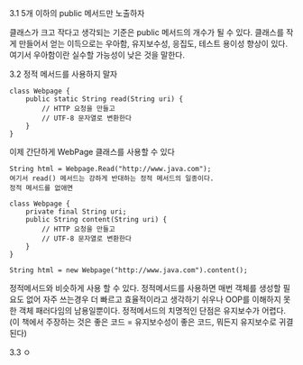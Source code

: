 3.1 5개 이하의 public 메서드만 노출하자

클래스가 크고 작다고 생각되는 기준은 public 메서드의 개수가 될 수 있다.
클래스를 작게 만들어서 얻는 이득으로는 우아함, 유지보수성, 응집도, 테스트 용이성 향상이 있다.
여기서 우아함이란 실수할 가능성이 낮은 것을 말한다.

3.2 정적 메서드를 사용하지 말자

    class Webpage {
        public static String read(String uri) {
            // HTTP 요청을 만들고
            // UTF-8 문자열로 변환한다
        }
    }

이제 간단하게 WebPage 클래스를 사용할 수 있다

    String html = Webpage.Read("http://www.java.com");
    여기서 read() 메서드는 강하게 반대하는 정적 메서드의 일종이다.
    정적 메서드를 없애면
    
    class Webpage {
        private final String uri;
        public String content(String uri) {
            // HTTP 요청을 만들고
            // UTF-8 문자열로 변환한다
        }
    }
    
    String html = new Webpage("http://www.java.com").content();

정적메서드와 비슷하게 사용 할 수 있다.
정적메서드를 사용하면 매번 객체를 생성할 필요도 없어 자주 쓰는경우 더 빠르고 효율적이라고 생각하기 쉬우나
OOP를 이해하지 못한 객체 패러다임의 남용일뿐이다.
정적메서드의 치명적인 단점은 유지보수가 어렵다. (이 책에서 주장하는 것은 좋은 코드 = 유지보수성이 좋은 코드, 뭐든지 유지보수로 귀결된다)

3.3 ㅇ